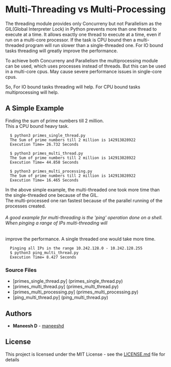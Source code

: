 # Multi-Threading vs Multi-Processing
The threading module provides only Concurreny but not Parallelism as the GIL(Global Interpreter Lock) in Python prevents more 
than one thread to execute at a time. It allows exactly one thread to execute at a time, even if run on a multi-core processor.
If the task is CPU bound then a multi-threaded program will run slower than a single-threaded one.
For IO bound tasks threading will greatly improve the performance.

To achieve both Concurreny and Parallelism the multiprocessing module can be used, which uses processes instead of threads.
But this can be used in a multi-core cpus. May cause severe performance issues in single-core cpus.

So,
For IO bound tasks threading will help.
For CPU bound tasks multiprocessing will help.

## A Simple Example

Finding the sum of prime numbers till 2 million.  
This a CPU bound heavy task.

```
  $ python3 primes_single_thread.py
  The Sum of prime numbers till 2 million is 142913828922
  Execution Time= 26.732 Seconds
```
  
```
  $ python3 primes_multi_thread.py 
  The Sum of prime numbers till 2 million is 142913828922    
  Execution Time= 44.858 Seconds  
```
  
```
  $ python3 primes_multi_processing.py 
  The Sum of prime numbers till 2 million is 142913828922   
  Execution Time= 16.465 Seconds   
```
In the above simple example, the multi-threaded one took more time than the single-threaded one because of the GIL.    
The multi-processed one ran fastest because of the parallel running of the processes created.

###### A good example for multi-threading is the 'ping' operation done on a shell. When pinging a range of IPs multi-threading will
improve the performance. A single threaded one would take more time.
```
  Pinging all IPs in the range 10.242.128.0 - 10.242.128.255
  $ python3 ping_multi_thread.py
  Execution Time= 8.427 Seconds
```

### Source Files
* [primes_single_thread.py] (primes_single_thread.py)
* [primes_multi_thread.py] (primes_multi_thread.py)
* [primes_multi_processing.py] (primes_multi_processing.py)
* [ping_multi_thread.py] (ping_multi_thread.py)

## Authors

* **Maneesh D** - [maneeshd](https://github.com/maneeshd)

## License

This project is licensed under the MIT License - see the [LICENSE.md](PyTutorial/LICENSE.md) file for details
